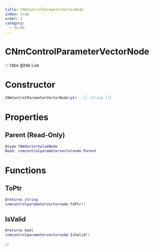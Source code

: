 ```yaml
---
title: CNmControlParameterVectorNode
index: true
order: 2
category:
  - Guide
---
```


# CNmControlParameterVectorNode

::: tabs
@tab Lua
# Constructor
```lua
CNmControlParameterVectorNode(ptr --[[ string ]])
```
# Properties
## Parent (Read-Only)
```lua
@type CNmVectorValueNode
Read: cnmcontrolparametervectornode.Parent
```
# Functions
## ToPtr
```lua
@returns string
cnmcontrolparametervectornode:ToPtr()
```
## IsValid
```lua
@returns bool
cnmcontrolparametervectornode:IsValid()
```

:::